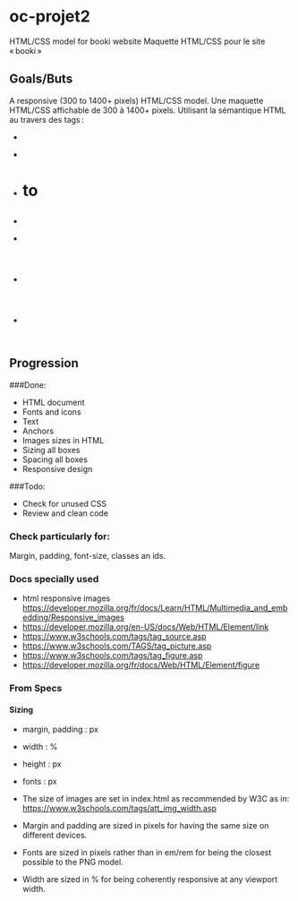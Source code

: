 # oc-projet2
HTML/CSS model for booki website
Maquette HTML/CSS pour le site « booki »

## Goals/Buts
A responsive (300 to 1400+ pixels) HTML/CSS model.
Une maquette HTML/CSS affichable de 300 à 1400+ pixels. 
Utilisant la sémantique HTML au travers des tags :
* <article> 
* <section>
* <h1> to <h2>
* <picture>
* <figure>
* <header>
* <footer>

## Progression
###Done:
* HTML document
* Fonts and icons
* Text
* Anchors
* Images sizes in HTML
* Sizing all boxes
* Spacing all boxes
* Responsive design

###Todo:
* Check for unused CSS
* Review and clean code

### Check particularly for:
Margin, padding, font-size, classes an ids.
### Docs specially used
* html responsive images https://developer.mozilla.org/fr/docs/Learn/HTML/Multimedia_and_embedding/Responsive_images
* https://developer.mozilla.org/en-US/docs/Web/HTML/Element/link
* https://www.w3schools.com/tags/tag_source.asp
* https://www.w3schools.com/TAGS/tag_picture.asp
* https://www.w3schools.com/tags/tag_figure.asp
* https://developer.mozilla.org/fr/docs/Web/HTML/Element/figure

### From Specs
#### Sizing
* margin, padding : px
* width : %
* height : px
* fonts : px

* The size of images are set in index.html as recommended by W3C as in: https://www.w3schools.com/tags/att_img_width.asp
* Margin and padding are sized in pixels for having the same size on different devices.
* Fonts are sized in pixels rather than in em/rem for being the closest possible to the PNG model.
* Width are sized in % for being coherently responsive at any viewport width.

